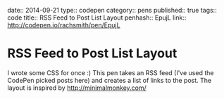 date:: 2014-09-21
type:: codepen
category:: pens
published:: true
tags:: code
title:: RSS Feed to Post List Layout
penhash:: EpujL
link:: http://codepen.io/rachsmith/pen/EpujL

# RSS Feed to Post List Layout

I wrote some CSS for once :) This pen takes an RSS feed (I've used the CodePen picked posts here) and creates a list of links to the post. The layout is inspired by http://minimalmonkey.com/
